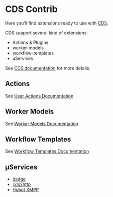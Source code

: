 # CDS Contrib

Here you'll find extensions ready to use with [CDS](https://github.com/ovh/cds).

CDS support several kind of extensions:

- Actions & Plugins
- worker-models
- workflow-templates
- µServices

See [CDS documentation](https://github.com/ovh/cds) for more details.

## Actions

See [User Actions Documentation](https://ovh.github.io/cds/docs/actions)

## Worker Models

See [Worker Models Documentation](https://ovh.github.io/cds/docs/concepts/worker-model/)

## Workflow Templates

See [Workflow Templates Documentation](https://ovh.github.io/cds/docs/concepts/template/)

## µServices

- [badge](https://github.com/ovh/cds/tree/master/contrib/uservices/badge)
- [cds2http](https://github.com/ovh/cds/tree/master/contrib/uservices/cds2http)
- [Hubot XMPP](https://github.com/ovh/cds/tree/master/contrib/uservices/hubot-xmpp)
